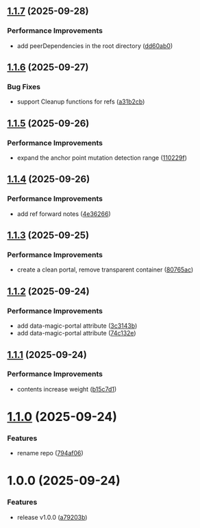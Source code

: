 ## [1.1.7](https://github.com/molvqingtai/react-magic-portal/compare/v1.1.6...v1.1.7) (2025-09-28)


### Performance Improvements

* add peerDependencies in the root directory ([dd60ab0](https://github.com/molvqingtai/react-magic-portal/commit/dd60ab0f22ed32bfc024fb956d89b00d68ef4d81))

## [1.1.6](https://github.com/molvqingtai/react-magic-portal/compare/v1.1.5...v1.1.6) (2025-09-27)


### Bug Fixes

* support Cleanup functions for refs ([a31b2cb](https://github.com/molvqingtai/react-magic-portal/commit/a31b2cb6323b1fc2d38836ec22ef99c9456901e2))

## [1.1.5](https://github.com/molvqingtai/react-magic-portal/compare/v1.1.4...v1.1.5) (2025-09-26)


### Performance Improvements

* expand the anchor point mutation detection range ([110229f](https://github.com/molvqingtai/react-magic-portal/commit/110229f438cff2674625ab49438b9cb41eab76ee))

## [1.1.4](https://github.com/molvqingtai/react-magic-portal/compare/v1.1.3...v1.1.4) (2025-09-26)


### Performance Improvements

* add ref forward notes ([4e36266](https://github.com/molvqingtai/react-magic-portal/commit/4e36266df2724c2c463e8877fd9d424c796aa6da))

## [1.1.3](https://github.com/molvqingtai/react-magic-portal/compare/v1.1.2...v1.1.3) (2025-09-25)


### Performance Improvements

* create a clean portal, remove transparent container ([80765ac](https://github.com/molvqingtai/react-magic-portal/commit/80765acd2084430ae0f4559f4e99b07fc6a02451))

## [1.1.2](https://github.com/molvqingtai/react-magic-portal/compare/v1.1.1...v1.1.2) (2025-09-24)


### Performance Improvements

* add data-magic-portal attribute ([3c3143b](https://github.com/molvqingtai/react-magic-portal/commit/3c3143be2b5d539fdbbba6bb73a006bfd133e679))
* add data-magic-portal attribute ([74c132e](https://github.com/molvqingtai/react-magic-portal/commit/74c132ecfc37b56102623e75ad2351b167cad7a0))

## [1.1.1](https://github.com/molvqingtai/react-magic-portal/compare/v1.1.0...v1.1.1) (2025-09-24)


### Performance Improvements

* contents increase weight ([b15c7d1](https://github.com/molvqingtai/react-magic-portal/commit/b15c7d12dd9cca0b2dba3e1e693c177d221e4b1f))

# [1.1.0](https://github.com/molvqingtai/react-magic-portal/compare/v1.0.0...v1.1.0) (2025-09-24)


### Features

* rename repo ([794af06](https://github.com/molvqingtai/react-magic-portal/commit/794af06f683a6c330132fbb2951b3abf39f167df))

# 1.0.0 (2025-09-24)


### Features

* release v1.0.0 ([a79203b](https://github.com/molvqingtai/react-dynamic-portal/commit/a79203b02295e0cb40404ce7a208667410b42054))
